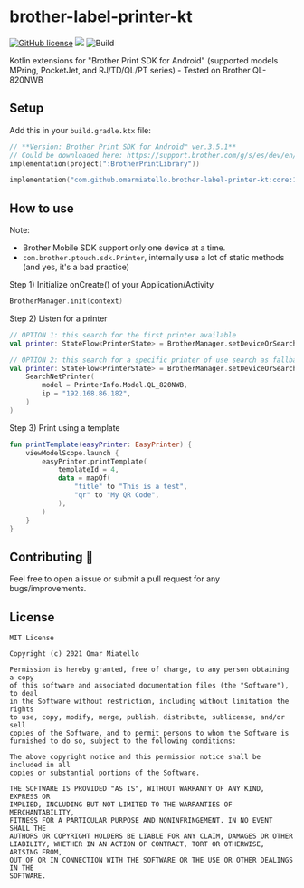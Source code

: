# brother-label-printer-kt

[![GitHub license](https://img.shields.io/github/license/omarmiatello/brother-label-printer-kt)](LICENSE)
[![](https://img.shields.io/maven-central/v/com.github.omarmiatello.brother-label-printer-kt/core)](https://search.maven.org/search?q=g:com.github.omarmiatello.brother-label-printer-kt)
![Build](https://github.com/omarmiatello/brother-label-printer-kt/workflows/Pre%20Merge%20Checks/badge.svg)

Kotlin extensions for "Brother Print SDK for Android" (supported models MPring, PocketJet, and RJ/TD/QL/PT series) - Tested on Brother QL-820NWB

## Setup

Add this in your `build.gradle.ktx` file:
```kotlin
// **Version: Brother Print SDK for Android™ ver.3.5.1**
// Could be downloaded here: https://support.brother.com/g/s/es/dev/en/mobilesdk/android/index.html?c=eu_ot&lang=en&navi=offall&comple=on&redirect=on
implementation(project(":BrotherPrintLibrary"))

implementation("com.github.omarmiatello.brother-label-printer-kt:core:1.0.1")
```

## How to use

Note:
- Brother Mobile SDK support only one device at a time.
- `com.brother.ptouch.sdk.Printer`, internally use a lot of static methods (and yes, it's a bad practice)

Step 1) Initialize onCreate() of your Application/Activity
```kotlin
BrotherManager.init(context)
```

Step 2) Listen for a printer
```kotlin
// OPTION 1: this search for the first printer available
val printer: StateFlow<PrinterState> = BrotherManager.setDeviceOrSearch()

// OPTION 2: this search for a specific printer of use search as fallback if the printer is not available at start
val printer: StateFlow<PrinterState> = BrotherManager.setDeviceOrSearch(
    SearchNetPrinter(
        model = PrinterInfo.Model.QL_820NWB,
        ip = "192.168.86.182",
    )
)
```

Step 3) Print using a template
```kotlin
fun printTemplate(easyPrinter: EasyPrinter) {
    viewModelScope.launch {
        easyPrinter.printTemplate(
            templateId = 4,
            data = mapOf(
                "title" to "This is a test",
                "qr" to "My QR Code",
            ),
        )
    }
}
```

## Contributing 🤝

Feel free to open a issue or submit a pull request for any bugs/improvements.

## License

```
MIT License

Copyright (c) 2021 Omar Miatello

Permission is hereby granted, free of charge, to any person obtaining a copy
of this software and associated documentation files (the "Software"), to deal
in the Software without restriction, including without limitation the rights
to use, copy, modify, merge, publish, distribute, sublicense, and/or sell
copies of the Software, and to permit persons to whom the Software is
furnished to do so, subject to the following conditions:

The above copyright notice and this permission notice shall be included in all
copies or substantial portions of the Software.

THE SOFTWARE IS PROVIDED "AS IS", WITHOUT WARRANTY OF ANY KIND, EXPRESS OR
IMPLIED, INCLUDING BUT NOT LIMITED TO THE WARRANTIES OF MERCHANTABILITY,
FITNESS FOR A PARTICULAR PURPOSE AND NONINFRINGEMENT. IN NO EVENT SHALL THE
AUTHORS OR COPYRIGHT HOLDERS BE LIABLE FOR ANY CLAIM, DAMAGES OR OTHER
LIABILITY, WHETHER IN AN ACTION OF CONTRACT, TORT OR OTHERWISE, ARISING FROM,
OUT OF OR IN CONNECTION WITH THE SOFTWARE OR THE USE OR OTHER DEALINGS IN THE
SOFTWARE.
```
